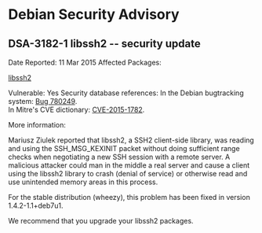 
Debian Security Advisory
========================


DSA-3182-1 libssh2 -- security update
-------------------------------------



Date Reported:
11 Mar 2015
Affected Packages:

[libssh2](https://packages.debian.org/src:libssh2)

Vulnerable:
Yes
Security database references:
In the Debian bugtracking system: [Bug 780249](https://bugs.debian.org/cgi-bin/bugreport.cgi?bug=780249).  
In Mitre's CVE dictionary: [CVE-2015-1782](https://security-tracker.debian.org/tracker/CVE-2015-1782).  

More information:

Mariusz Ziulek reported that libssh2, a SSH2 client-side library, was
reading and using the SSH\_MSG\_KEXINIT packet without doing sufficient
range checks when negotiating a new SSH session with a remote server. A
malicious attacker could man in the middle a real server and cause a
client using the libssh2 library to crash (denial of service) or
otherwise read and use unintended memory areas in this process.


For the stable distribution (wheezy), this problem has been fixed in
version 1.4.2-1.1+deb7u1.


We recommend that you upgrade your libssh2 packages.





